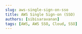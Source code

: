 ```yaml
---
slug: aws-single-sign-on-sso
title: AWS Single Sign-on (SSO)
authors: [sibisaravanan]
tags: [AWS, AWS SSO, Cloud, SSO]
---
```

